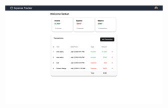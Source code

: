 
![Screenshot_2](https://github.com/serkanokur79/so-expense-tracker-next/blob/main/so-expense-tracker-vercel-app.png)
